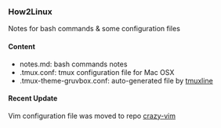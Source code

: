 ### How2Linux
Notes for bash commands & some configuration files

#### Content
 - notes.md: bash commands notes
 - .tmux.conf: tmux configuration file for Mac OSX
 - .tmux-theme-gruvbox.conf: auto-generated file by [tmuxline](https://github.com/edkolev/tmuxline.vim)

#### Recent Update
Vim configuration file was moved to repo [crazy-vim](https://github.com/pengmeng/crazy-vim)
